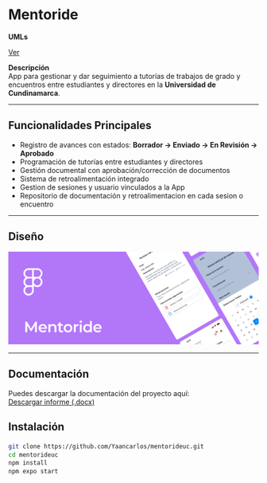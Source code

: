 # Mentoride

**UMLs**

[Ver](./UMLs.md)

**Descripción**  
App para gestionar y dar seguimiento a tutorías de trabajos de grado y encuentros entre estudiantes y directores en la **Universidad de Cundinamarca**.

---

## Funcionalidades Principales

- Registro de avances con estados: **Borrador → Enviado → En Revisión → Aprobado**
- Programación de tutorías entre estudiantes y directores
- Gestión documental con aprobación/corrección de documentos
- Sistema de retroalimentación integrado
- Gestion de sesiones y usuario vinculados a la App
- Repositorio de documentación y retroalimentacion en cada sesion o encuentro

---

## Diseño
[![Diseño en Figma](./assets/images/figma-card-ex.PNG)](https://www.figma.com/design/PUdRjegJE8jWPI3ACZAH5z/Mentoride-Tutor-App?node-id=26-2&t=G8SwWGmgTJUKRv5S-1)

---

## Documentación

Puedes descargar la documentación del proyecto aquí:  
[Descargar informe (.docx)](https://github.com/Yaancarlos/mentorideuc/raw/refs/heads/main/docs/ANTEPROYECTO%20APLICACION%20DE%20CONTROL%20Y%20SEGUIMIENTO%20DE%20TUTORIAS%20V4.docx)

## Instalación

```bash
git clone https://github.com/Yaancarlos/mentorideuc.git
cd mentorideuc
npm install
npm expo start